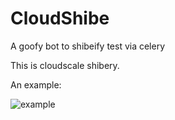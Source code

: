 CloudShibe
==========

A goofy bot to shibeify test via celery

This is cloudscale shibery.

An example:

![example](http://i.imgur.com/4aiAJU8.png)
